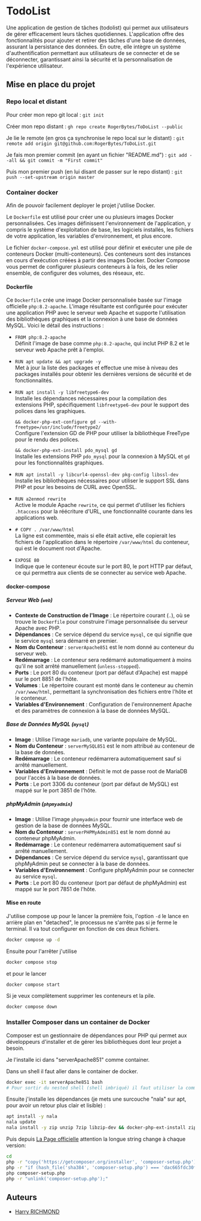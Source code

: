 # TodoList

Une application de gestion de tâches (todolist) qui permet aux utilisateurs de gérer efficacement leurs tâches quotidiennes. L'application offre des fonctionnalités pour ajouter et retirer des tâches d'une base de données, assurant la persistance des données. En outre, elle intègre un système d'authentification permettant aux utilisateurs de se connecter et de se déconnecter, garantissant ainsi la sécurité et la personnalisation de l'expérience utilisateur.

## Mise en place du projet

### Repo local et distant

Pour créer mon repo git local :
`git init`

Créer mon repo distant :
`gh repo create RogerBytes/ToDoList --public`

Je lie le remote (en gros ça synchronise le repo local sur le distant) :
`git remote add origin git@github.com:RogerBytes/ToDoList.git`

Je fais mon premier commit (en ayant un fichier "README.md") :
`git add --all && git commit -m "First commit"`

Puis mon premier push (en lui disant de passer sur le repo distant) :
`git push --set-upstream origin master`

### Container docker

Afin de pouvoir facilement deployer le projet j'utilise Docker.  

Le `Dockerfile` est utilisé pour créer une ou plusieurs images Docker personnalisées. Ces images définissent l'environnement de l'application, y compris le système d'exploitation de base, les logiciels installés, les fichiers de votre application, les variables d'environnement, et plus encore.  

Le fichier `docker-compose.yml` est utilisé pour définir et exécuter une pile de conteneurs Docker (multi-conteneurs). Ces conteneurs sont des instances en cours d'exécution créées à partir des images Docker. Docker Compose vous permet de configurer plusieurs conteneurs à la fois, de les relier ensemble, de configurer des volumes, des réseaux, etc.

#### Dockerfile

Ce `Dockerfile` crée une image Docker personnalisée basée sur l'image officielle `php:8.2-apache`. L'image résultante est configurée pour exécuter une application PHP avec le serveur web Apache et supporte l'utilisation des bibliothèques graphiques et la connexion à une base de données MySQL. Voici le détail des instructions :

- `FROM php:8.2-apache`  
  Définit l'image de base comme `php:8.2-apache`, qui inclut PHP 8.2 et le serveur web Apache prêt à l'emploi.

- `RUN apt update && apt upgrade -y`  
  Met à jour la liste des packages et effectue une mise à niveau des packages installés pour obtenir les dernières versions de sécurité et de fonctionnalités.

- `RUN apt install -y libfreetype6-dev`  
  Installe les dépendances nécessaires pour la compilation des extensions PHP, spécifiquement `libfreetype6-dev` pour le support des polices dans les graphiques.

  `&& docker-php-ext-configure gd --with-freetype=/usr/include/freetype2/`  
  Configure l'extension GD de PHP pour utiliser la bibliothèque FreeType pour le rendu des polices.

  `&& docker-php-ext-install pdo_mysql gd`  
  Installe les extensions PHP `pdo_mysql` pour la connexion à MySQL et `gd` pour les fonctionnalités graphiques.

- `RUN apt install -y libcurl4-openssl-dev pkg-config libssl-dev`  
  Installe les bibliothèques nécessaires pour utiliser le support SSL dans PHP et pour les besoins de CURL avec OpenSSL.

- `RUN a2enmod rewrite`  
  Active le module Apache `rewrite`, ce qui permet d'utiliser les fichiers `.htaccess` pour la réécriture d'URL, une fonctionnalité courante dans les applications web.

- `# COPY . /var/www/html`  
  La ligne est commentée, mais si elle était active, elle copierait les fichiers de l'application dans le répertoire `/var/www/html` du conteneur, qui est le document root d'Apache.

- `EXPOSE 80`  
  Indique que le conteneur écoute sur le port 80, le port HTTP par défaut, ce qui permettra aux clients de se connecter au service web Apache.

#### docker-compose

##### Serveur Web (`web`)

- **Contexte de Construction de l'Image** : Le répertoire courant (`.`), où se trouve le `Dockerfile` pour construire l'image personnalisée du serveur Apache avec PHP.
- **Dépendances** : Ce service dépend du service `mysql`, ce qui signifie que le service `mysql` sera démarré en premier.
- **Nom du Conteneur** : `serverApache851` est le nom donné au conteneur du serveur web.
- **Redémarrage** : Le conteneur sera redémarré automatiquement à moins qu'il ne soit arrêté manuellement (`unless-stopped`).
- **Ports** : Le port 80 du conteneur (port par défaut d'Apache) est mappé sur le port 8851 de l'hôte.
- **Volumes** : Le répertoire courant est monté dans le conteneur au chemin `/var/www/html`, permettant la synchronisation des fichiers entre l'hôte et le conteneur.
- **Variables d'Environnement** : Configuration de l'environnement Apache et des paramètres de connexion à la base de données MySQL.

##### Base de Données MySQL (`mysql`)

- **Image** : Utilise l'image `mariadb`, une variante populaire de MySQL.
- **Nom du Conteneur** : `serverMySQL851` est le nom attribué au conteneur de la base de données.
- **Redémarrage** : Le conteneur redémarrera automatiquement sauf si arrêté manuellement.
- **Variables d'Environnement** : Définit le mot de passe root de MariaDB pour l'accès à la base de données.
- **Ports** : Le port 3306 du conteneur (port par défaut de MySQL) est mappé sur le port 3851 de l'hôte.

##### phpMyAdmin (`phpmyadmin`)

- **Image** : Utilise l'image `phpmyadmin` pour fournir une interface web de gestion de la base de données MySQL.
- **Nom du Conteneur** : `serverPHPMyAdmin851` est le nom donné au conteneur phpMyAdmin.
- **Redémarrage** : Le conteneur redémarrera automatiquement sauf si arrêté manuellement.
- **Dépendances** : Ce service dépend du service `mysql`, garantissant que phpMyAdmin peut se connecter à la base de données.
- **Variables d'Environnement** : Configure phpMyAdmin pour se connecter au service `mysql`.
- **Ports** : Le port 80 du conteneur (port par défaut de phpMyAdmin) est mappé sur le port 7851 de l'hôte.

#### Mise en route

J'utilise compose up pour le lancer la première fois, l'option `-d` le lance en arrière plan en "detached", le processus ne s'arrête pas si je ferme le terminal. Il va tout configurer en fonction de ces deux fichiers.

```sh
docker compose up -d
```

Ensuite pour l'arrêter j'utilise

```sh
docker compose stop
```

et pour le lancer

```sh
docker compose start
```

Si je veux complètement supprimer les conteneurs et la pile.

```sh
docker compose down
```

### Installer Composer dans un container de Docker

Composer est un gestionnaire de dépendances pour PHP qui permet aux développeurs d'installer et de gérer les bibliothèques dont leur projet a besoin.

Je l'installe ici dans "serverApache851" comme container.  

Dans un shell il faut aller dans le container de docker.

```bash
docker exec -it serverApache851 bash
# Pour sortir du nested shell (shell imbriqué) il faut utiliser la commande "exit"
```

Ensuite j'installe les dépendances (je mets une surcouche "nala" sur apt, pour avoir un retour plus clair et lisible) :

```bash
apt install -y nala
nala update
nala install -y zip unzip 7zip libzip-dev && docker-php-ext-install zip
```

Puis depuis [La Page officielle](https://getcomposer.org/download/) attention la longue string change à chaque version:

```bash
cd
php -r "copy('https://getcomposer.org/installer', 'composer-setup.php');"
php -r "if (hash_file('sha384', 'composer-setup.php') === 'dac665fdc30fdd8ec78b38b9800061b4150413ff2e3b6f88543c636f7cd84f6db9189d43a81e5503cda447da73c7e5b6') { echo 'Installer verified'; } else { echo 'Installer corrupt'; unlink('composer-setup.php'); } echo PHP_EOL;"
php composer-setup.php
php -r "unlink('composer-setup.php');"
```

## Auteurs

- [Harry RICHMOND](https://github.com/RogerBytes)
